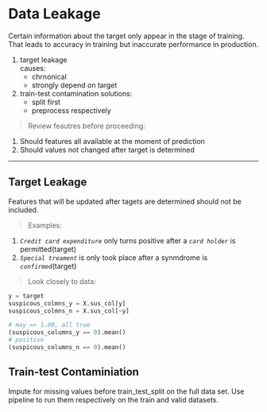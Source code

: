 # Data Leakage
Certain information about the target only appear in the stage of training. That leads to accuracy in training but inaccurate performance in production.
1. target leakage  
    causes:  
    * chrnonical  
    * strongly depend on target
1. train-test contamination
    solutions:
    * split first
    * preprocess respectively

> Review feautres before proceeding:  
1. Should features all available at the moment of prediction
1. Should values not changed after target is determined

---

## Target Leakage
Features that will be updated after tagets are determined should not be included.

> Examples:  
1. _`Credit card expenditure`_ only turns positive after a _`card holder`_ is permitted(target)
1. _`Special treament`_ is only took place after a synmdrome is _`confirmed`_(target)

> Look closely to data:  

```python
y = target
suspicous_colmns_y = X.sus_col[y]
suspicous_colmns_n = X.sus_col[~y]

# may => 1.00, all true
(suspicous_columns_y == 0).mean()
# positive
(suspicous_columns_n == 0).mean()
```

## Train-test Contaminiation
Impute for missing values before train_test_split on the full data set. Use pipeline to run them respectively on the train and valid datasets.